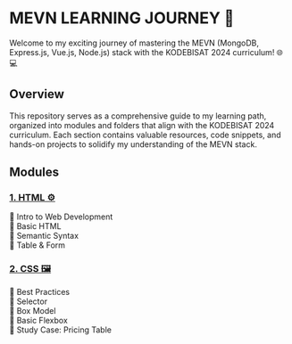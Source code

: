 # MEVN LEARNING JOURNEY 🚀

Welcome to my exciting journey of mastering the MEVN (MongoDB, Express.js, Vue.js, Node.js) stack with the KODEBISAT 2024 curriculum! 🌐💻

## Overview
This repository serves as a comprehensive guide to my learning path, organized into modules and folders that align with the KODEBISAT 2024 curriculum. Each section contains valuable resources, code snippets, and hands-on projects to solidify my understanding of the MEVN stack.

## Modules

### [1. HTML ⚙️](/01-HTML/)
📁 Intro to Web Development \
📁 Basic HTML \
📁 Semantic Syntax \
📁 Table & Form 

### [2. CSS ️🖼️](/02-CSS/)
📁 Best Practices \
📁 Selector \
📁 Box Model \
📁 Basic Flexbox \
📁 Study Case: Pricing Table



<!-- 1. 📚 Module 1: MongoDB Basics
Module 1 Repository
📁 01-introduction-to-mongodb: Introduction to MongoDB
📁 02-crud-operations: CRUD Operations in MongoDB
📁 03-mongoose-odm: Mongoose ODM for MongoDB
2. 🛠️ Module 2: Express.js Fundamentals
Module 2 Repository
📁 01-setting-up-express: Setting up Express.js
📁 02-routing: Routing in Express.js
📁 03-middleware: Middleware in Express.js
3. 🖌️ Module 3: Vue.js Essentials
Module 3 Repository
📁 01-vue-components: Vue Components
📁 02-state-management: State Management in Vue.js
📁 03-vue-router: Vue Router for Navigation
4. 🚀 Module 4: Node.js Advanced
Module 4 Repository
📁 01-authentication: User Authentication with Node.js
📁 02-websockets: Implementing Websockets
📁 03-restful-api: Building RESTful APIs with Node.js -->
